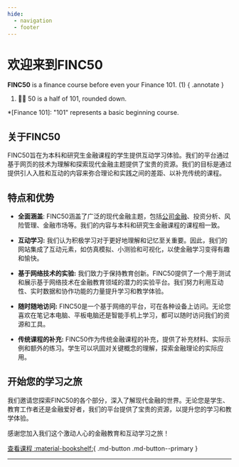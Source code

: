 ```yaml
---
hide:
  - navigation
  - footer
---
```


# 欢迎来到FINC50

**FINC50** is a finance course before even your Finance 101. (1)
{ .annotate }

1. 🙋‍♂️ 50 is a half of 101, rounded down.

*[Finance 101]: "101" represents a basic beginning course.

## 关于FINC50

FINC50旨在为本科和研究生金融课程的学生提供互动学习体验。我们的平台通过基于网页的技术为理解和探索现代金融主题提供了宝贵的资源。我们的目标是通过提供引人入胜和互动的内容来弥合理论和实践之间的差距、以补充传统的课程。

## 特点和优势

- **全面涵盖**: FINC50涵盖了广泛的现代金融主题，包括[公司金融](./courses/corporate-finance)、投资分析、风险管理、金融市场等。我们的内容与本科和研究生金融课程的课程相一致。

- **互动学习:** 我们认为积极学习对于更好地理解和记忆至关重要。因此，我们的网站集成了互动元素，如仿真模拟、小测验和可视化，以使金融学习变得有趣和愉快。

- **基于网络技术的实验:** 我们致力于保持教育创新。FINC50提供了一个用于测试和展示基于网络技术在金融教育领域的潜力的实验平台。我们努力利用互动性、实时数据和协作功能的力量提升学习和教学体验。

- **随时随地访问:** FINC50是一个基于网络的平台，可在各种设备上访问。无论您喜欢在笔记本电脑、平板电脑还是智能手机上学习，都可以随时访问我们的资源和工具。

- **传统课程的补充:** FINC50作为传统金融课程的补充，提供了补充材料、实际示例和额外的练习。学生可以巩固对关键概念的理解，探索金融理论的实际应用。

## 开始您的学习之旅

我们邀请您探索FINC50的各个部分，深入了解现代金融的世界。无论您是学生、教育工作者还是金融爱好者，我们的平台提供了宝贵的资源，以提升您的学习和教学体验。

感谢您加入我们这个激动人心的金融教育和互动学习之旅！

[查看课程 :material-bookshelf:](./courses){ .md-button .md-button--primary }

---
